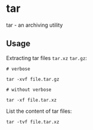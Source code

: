 # tar

tar - an archiving utility

## Usage

Extracting tar files `tar.xz` `tar.gz`:
```shell
# verbose

tar -xvf file.tar.gz

# without verbose

tar -xf file.tar.xz
```

List the content of tar files:
```shell
tar -tvf file.tar.xz
```
